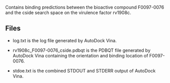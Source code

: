 Contains binding predictions between the bioactive compound F0097-0076 and the cside search space on the virulence factor rv1908c.

## Files

- log.txt is the log file generated by AutoDock Vina.

- rv1908c_F0097-0076_cside.pdbqt is the PDBQT file generated by AutoDock Vina containing the orientation and binding location of F0097-0076.

- stdoe.txt is the combined STDOUT and STDERR output of AutoDock Vina.

